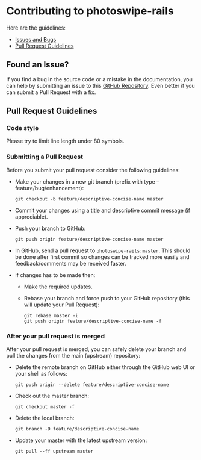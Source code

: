 # Contributing to photoswipe-rails

Here are the guidelines:

 - [Issues and Bugs](#issues)
 - [Pull Request Guidelines](#pull)

## <a name="issues"></a> Found an Issue?
If you find a bug in the source code or a mistake in the documentation, you can
help by submitting an issue to this [GitHub Repository][github]. Even better if
you can submit a Pull Request with a fix.

## <a name="pull"></a> Pull Request Guidelines

### Code style
Please try to limit line length under 80 symbols.

### Submitting a Pull Request
Before you submit your pull request consider the following guidelines:

* Make your changes in a new git branch (prefix with type –
feature/bug/enhancement):

     ```shell
     git checkout -b feature/descriptive-concise-name master
     ```

* Commit your changes using a title and descriptive commit message
(if appreciable).

* Push your branch to GitHub:

    ```shell
    git push origin feature/descriptive-concise-name master
    ```

* In GitHub, send a pull request to `photoswipe-rails:master`.
This should be done after first commit so changes can be tracked more easily
and feedback/comments may be received faster.
* If changes has to be made then:
  * Make the required updates.
  * Rebase your branch and force push to your GitHub repository
  (this will update your Pull Request):

    ```shell
    git rebase master -i
    git push origin feature/descriptive-concise-name -f
    ```

### After your pull request is merged

After your pull request is merged, you can safely delete your branch and pull
the changes from the main (upstream) repository:

* Delete the remote branch on GitHub either through the GitHub web UI or your
shell as follows:

    ```shell
    git push origin --delete feature/descriptive-concise-name
    ```

* Check out the master branch:

    ```shell
    git checkout master -f
    ```

* Delete the local branch:

    ```shell
    git branch -D feature/descriptive-concise-name
    ```

* Update your master with the latest upstream version:

    ```shell
    git pull --ff upstream master
    ```

[github]: https://github.com/skakri/photoswipe-rails
